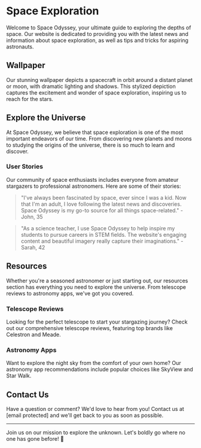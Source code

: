 <!--font:Creepster-->

# Space Exploration

Welcome to Space Odyssey, your ultimate guide to exploring the depths of space. Our website is dedicated to providing you with the latest news and information about space exploration, as well as tips and tricks for aspiring astronauts.

## Wallpaper

Our stunning wallpaper depicts a spacecraft in orbit around a distant planet or moon, with dramatic lighting and shadows. This stylized depiction captures the excitement and wonder of space exploration, inspiring us to reach for the stars.

## Explore the Universe

At Space Odyssey, we believe that space exploration is one of the most important endeavors of our time. From discovering new planets and moons to studying the origins of the universe, there is so much to learn and discover.

### User Stories

Our community of space enthusiasts includes everyone from amateur stargazers to professional astronomers. Here are some of their stories:

> "I've always been fascinated by space, ever since I was a kid. Now that I'm an adult, I love following the latest news and discoveries. Space Odyssey is my go-to source for all things space-related." - John, 35

> "As a science teacher, I use Space Odyssey to help inspire my students to pursue careers in STEM fields. The website's engaging content and beautiful imagery really capture their imaginations." - Sarah, 42

## Resources

Whether you're a seasoned astronomer or just starting out, our resources section has everything you need to explore the universe. From telescope reviews to astronomy apps, we've got you covered.

### Telescope Reviews

Looking for the perfect telescope to start your stargazing journey? Check out our comprehensive telescope reviews, featuring top brands like Celestron and Meade.

### Astronomy Apps

Want to explore the night sky from the comfort of your own home? Our astronomy app recommendations include popular choices like SkyView and Star Walk.

## Contact Us

Have a question or comment? We'd love to hear from you! Contact us at [email protected] and we'll get back to you as soon as possible.

---

Join us on our mission to explore the unknown. Let's boldly go where no one has gone before! 🚀

<!--

Write me content for website with wallpaper which alt text is:

"A stylized depiction of a spacecraft in orbit around a distant planet or moon, with dramatic lighting and shadows."

The name/title of the page should not be 1:1 copy of the alt text but rather a real content of the website which is using this wallpaper.

- Use markdown format 
- Start with heading
- Heading should be short and concise
- The content should look like a real website 
- The website should not be about the wallpaper, wallpaper is just a related background
- Heading should be contain work "wallpaper" or "background"
- Include real sections like references, contact, user stories, etc. use things relevant to the page purpose.
- Feel free to use structure like headings, bullets, numbering, blockquotes, paragraphs, horizontal lines, etc.
- You can use formatting like bold or _italic_
- You can include UTF-8 emojis
- Links should be only #hash anchors (and you can refer to the document itself)
- Do not include images


---


# Space Odyssey: Explore the Unknown

Welcome to Space Odyssey, your ultimate guide to exploring the depths of space. Our website is dedicated to providing you with the latest news and information about space exploration, as well as tips and tricks for aspiring astronauts.

## Wallpaper

Our stunning wallpaper depicts a spacecraft in orbit around a distant planet or moon, with dramatic lighting and shadows. This stylized depiction captures the excitement and wonder of space exploration, inspiring us to reach for the stars.

## Explore the Universe

At Space Odyssey, we believe that space exploration is one of the most important endeavors of our time. From discovering new planets and moons to studying the origins of the universe, there is so much to learn and discover.

### User Stories

Our community of space enthusiasts includes everyone from amateur stargazers to professional astronomers. Here are some of their stories:

> "I've always been fascinated by space, ever since I was a kid. Now that I'm an adult, I love following the latest news and discoveries. Space Odyssey is my go-to source for all things space-related." - John, 35

> "As a science teacher, I use Space Odyssey to help inspire my students to pursue careers in STEM fields. The website's engaging content and beautiful imagery really capture their imaginations." - Sarah, 42

## Resources

Whether you're a seasoned astronomer or just starting out, our resources section has everything you need to explore the universe. From telescope reviews to astronomy apps, we've got you covered.

### Telescope Reviews

Looking for the perfect telescope to start your stargazing journey? Check out our comprehensive telescope reviews, featuring top brands like Celestron and Meade.

### Astronomy Apps

Want to explore the night sky from the comfort of your own home? Our astronomy app recommendations include popular choices like SkyView and Star Walk.

## Contact Us

Have a question or comment? We'd love to hear from you! Contact us at [email protected] and we'll get back to you as soon as possible.

---

Join us on our mission to explore the unknown. Let's boldly go where no one has gone before! 🚀

-->
